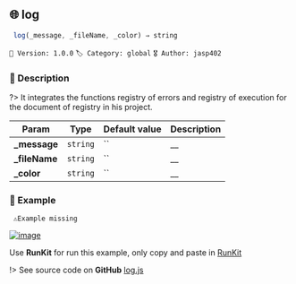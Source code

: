 ## 🌐 log 

```javascript
 log(_message, _fileName, _color) ⇒ string  
``` 


`📢 Version: 1.0.0`  `🏷️ Category: global` `🎖️ Author: jasp402` 

### 📝 Description 


?> It integrates the functions registry of errors and registry of execution for the document of registry in his project. 


| Param | Type | Default value | Description |
| --- | --- | --- | --- |
| **_message** | `string` | `` | __ | 
| **_fileName** | `string` | `` | __ | 
| **_color** | `string` | `` | __ | 



### 🧪 Example 


``` 
 ⚠️Example missing 
```




[![image](https://user-images.githubusercontent.com/8978470/89190058-8603d500-d566-11ea-914f-284448e5a1b6.png)](https://npm.runkit.com/js-packtools) 
 
Use **RunKit** for run this example, only copy and paste in [RunKit](https://npm.runkit.com/js-packtools)


!> See source code on **GitHub** [log.js](https://github.com/jasp402/js-packtools/blob/master/lib/log.js) 

